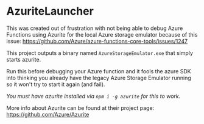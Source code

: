 # AzuriteLauncher

This was created out of frustration with not being able to debug Azure Functions using Azurite for the local Azure storage emulator because of this issue:
https://github.com/Azure/azure-functions-core-tools/issues/1247

This project outputs a binary named `AzureStorageEmulator.exe` that simply starts azurite.

Run this before debugging your Azure function and it fools the azure SDK into thinking you already have the legacy Azure Storage Emulator running so it won't try to start it again (and fail).

*You must have azurite installed via `npm i -g azurite` for this to work.*

More info about Azurite can be found at their project page: https://github.com/Azure/Azurite
